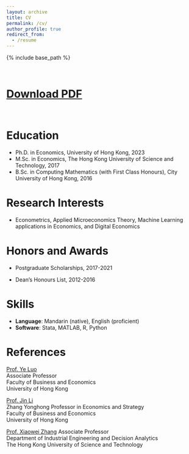 ```yaml
---
layout: archive
title: CV
permalink: /cv/
author_profile: true
redirect_from:
  - /resume
---
```


{% include base_path %}

<br>

[Download PDF](https://econhanmowang.github.io/files/resume.pdf)
======

<br>

Education
======
* Ph.D. in Economics, University of Hong Kong, 2023 
* M.Sc. in Economics, The Hong Kong University of Science and Technology, 2017
* B.Sc. in Computing Mathematics (with First Class Honours), City University of Hong Kong, 2016


Research Interests
======
* Econometrics, Applied Microeconomics Theory, Machine Learning applications in Economics, and Digital Economics
  
Honors and Awards
======
* Postgraduate Scholarships, 2017-2021

* Dean’s Honours List, 2012-2016


 
Skills
======
* **Language**: Mandarin (native), English (proficient)
* **Software**: Stata, MATLAB, R, Python

References
======

[Prof. Ye Luo](https://www.hkubs.hku.hk/people/ye-luo) <br>
Associate Professor  <br> 
Faculty of Business and Economics <br>
University of Hong Kong <br>

[Prof. Jin Li](https://www.hkubs.hku.hk/people/jin-li) <br>
Zhang Yonghong Professor in Economics and Strategy <br> 
Faculty of Business and Economics <br>
University of Hong Kong <br>

[Prof. Xiaowei Zhang](https://seng.hkust.edu.hk/about/people/faculty/xiaowei-zhang)
Associate Professor <br>
Department of Industrial Engineering and Decision Analytics <br>
The Hong Kong University of Science and Technology <br>




  

